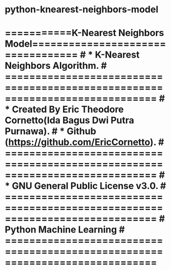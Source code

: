 # python-knearest-neighbors-model
# ===========K-Nearest Neighbors Model================================== #  *   K-Nearest Neighbors Algorithm. # ============================================================================= #  *   Created By Eric Theodore Cornetto(Ida Bagus Dwi Putra Purnawa). #  *   Github (https://github.com/EricCornetto). # ============================================================================= #  *   GNU General Public License v3.0. # ============================================================================= #             Python Machine Learning # =============================================================================
